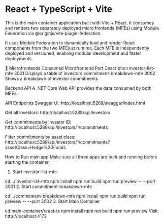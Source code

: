 # React + TypeScript + Vite

This is the main container application built with Vite + React. It consumes and renders two separately deployed micro frontends (MFEs) using Module Federation via @originjs/vite-plugin-federation.

It uses Module Federation to dynamically load and render React components from the two MFEs at runtime. Each MFE is independently deployed and versioned, enabling modular development and faster deployments.



🔗 Microfrontends Consumed
Microfrontend	Port	Description
investor-list-mfe	3001	Displays a table of investors
commitment-breakdown-mfe	3002	Shows a breakdown of investor commitments


Backend API
A .NET Core Web API provides the data consumed by both MFEs.

API Endpoints
Swagger UI: http://localhost:5288/swagger/index.html

Get all investors: http://localhost:5288/api/investors

Get commitments by investor ID:
http://localhost:5288/api/investors/1/commitments

Filter commitments by asset class:
http://localhost:5288/api/investors/1/commitments?assetClass=Hedge%20Funds


How to Run main app
Make sure all three apps are built and running before starting the container.

1. Start investor-list-mfe

cd ../investor-list-mfe
npm install
npm run build
npm run preview -- --port 3001
2. Start commitment-breakdown-mfe

cd ../commitment-breakdown-mfe
npm install
npm run build
npm run preview -- --port 3002
3. Start Main Container

cd main-container/react-ts
npm install
npm run build
npm run preview
Visit: http://localhost:4173